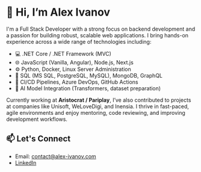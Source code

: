# 👋 Hi, I’m Alex Ivanov

I'm a Full Stack Developer with a strong focus on backend development and a passion for building robust, scalable web applications. I bring hands-on experience across a wide range of technologies including:

- 💻 .NET Core / .NET Framework (MVC)
- 🌐 JavaScript (Vanilla, Angular), Node.js, Next.js
- ⚙️ Python, Docker, Linux Server Administration
- 🔧 SQL (MS SQL, PostgreSQL, MySQL), MongoDB, GraphQL
- 🚀 CI/CD Pipelines, Azure DevOps, GitHub Actions
- 🧠 AI Model Integration (Transformers, dataset preparation)

Currently working at **Aristocrat / Pariplay**, I’ve also contributed to projects at companies like Unisoft, WeLoveDigi, and Inensia. I thrive in fast-paced, agile environments and enjoy mentoring, code reviewing, and improving development workflows.

## 📫 Let's Connect

- Email: [contact@alex-ivanov.com](mailto:contact@alex-ivanov.com)
- [LinkedIn](https://www.linkedin.com/in/alex-ivanov-260766202/)

<!---
IvanovvAlex/IvanovvAlex is a ✨ special ✨ repository because its `README.md` (this file) appears on your GitHub profile.
You can click the Preview link to take a look at your changes.
--->
